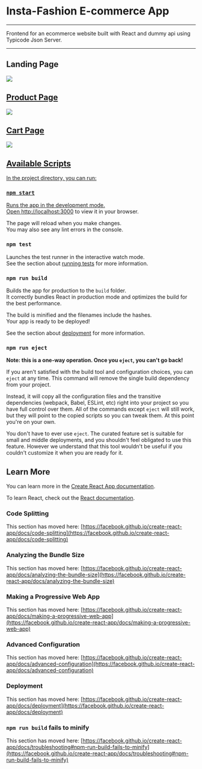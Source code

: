 # Insta-Fashion E-commerce App

<hr>
Frontend for an ecommerce website built with React and dummy api using Typicode Json Server.
<hr>

<h2>Landing Page</h2>
 <a href="https://drive.google.com/uc?export=view&id=1JZldX-Qu23KK4QGo1eDAUrlLXdwh37A7"><img src="https://drive.google.com/uc?export=view&id=1JZldX-Qu23KK4QGo1eDAUrlLXdwh37A7"  />
 
<h2>Product Page</h2>
<a href="https://drive.google.com/uc?export=view&id=1S_Z6zwgdoHoYUCQyWl6f8voioZMpVQN7"><img src="https://drive.google.com/uc?export=view&id=1S_Z6zwgdoHoYUCQyWl6f8voioZMpVQN7"  />
 
 <h2>Cart Page</h2>
  <a href="https://drive.google.com/uc?export=view&id=1s0D36QNH0QN4V63PYvjis9o5Jup8ZLAb"><img src="https://drive.google.com/uc?export=view&id=1s0D36QNH0QN4V63PYvjis9o5Jup8ZLAb"  />

## Available Scripts

In the project directory, you can run:

### `npm start`

Runs the app in the development mode.\
Open [http://localhost:3000](http://localhost:3000) to view it in your browser.

The page will reload when you make changes.\
You may also see any lint errors in the console.

### `npm test`

Launches the test runner in the interactive watch mode.\
See the section about [running tests](https://facebook.github.io/create-react-app/docs/running-tests) for more information.

### `npm run build`

Builds the app for production to the `build` folder.\
It correctly bundles React in production mode and optimizes the build for the best performance.

The build is minified and the filenames include the hashes.\
Your app is ready to be deployed!

See the section about [deployment](https://facebook.github.io/create-react-app/docs/deployment) for more information.

### `npm run eject`

**Note: this is a one-way operation. Once you `eject`, you can't go back!**

If you aren't satisfied with the build tool and configuration choices, you can `eject` at any time. This command will remove the single build dependency from your project.

Instead, it will copy all the configuration files and the transitive dependencies (webpack, Babel, ESLint, etc) right into your project so you have full control over them. All of the commands except `eject` will still work, but they will point to the copied scripts so you can tweak them. At this point you're on your own.

You don't have to ever use `eject`. The curated feature set is suitable for small and middle deployments, and you shouldn't feel obligated to use this feature. However we understand that this tool wouldn't be useful if you couldn't customize it when you are ready for it.

## Learn More

You can learn more in the [Create React App documentation](https://facebook.github.io/create-react-app/docs/getting-started).

To learn React, check out the [React documentation](https://reactjs.org/).

### Code Splitting

This section has moved here: [https://facebook.github.io/create-react-app/docs/code-splitting](https://facebook.github.io/create-react-app/docs/code-splitting)

### Analyzing the Bundle Size

This section has moved here: [https://facebook.github.io/create-react-app/docs/analyzing-the-bundle-size](https://facebook.github.io/create-react-app/docs/analyzing-the-bundle-size)

### Making a Progressive Web App

This section has moved here: [https://facebook.github.io/create-react-app/docs/making-a-progressive-web-app](https://facebook.github.io/create-react-app/docs/making-a-progressive-web-app)

### Advanced Configuration

This section has moved here: [https://facebook.github.io/create-react-app/docs/advanced-configuration](https://facebook.github.io/create-react-app/docs/advanced-configuration)

### Deployment

This section has moved here: [https://facebook.github.io/create-react-app/docs/deployment](https://facebook.github.io/create-react-app/docs/deployment)

### `npm run build` fails to minify

This section has moved here: [https://facebook.github.io/create-react-app/docs/troubleshooting#npm-run-build-fails-to-minify](https://facebook.github.io/create-react-app/docs/troubleshooting#npm-run-build-fails-to-minify)
